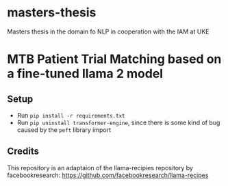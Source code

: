 # masters-thesis
Masters thesis in the domain fo NLP in cooperation with the IAM at UKE
# MTB Patient Trial Matching based on a fine-tuned llama 2 model
## Setup
- Run `pip install -r requirements.txt`
- Run `pip uninstall transformer-engine`, since there is some kind of bug caused by the `peft` library import


## Credits
This repository is an adaptaion of the llama-recipies repository by facebookresearch: https://github.com/facebookresearch/llama-recipes
